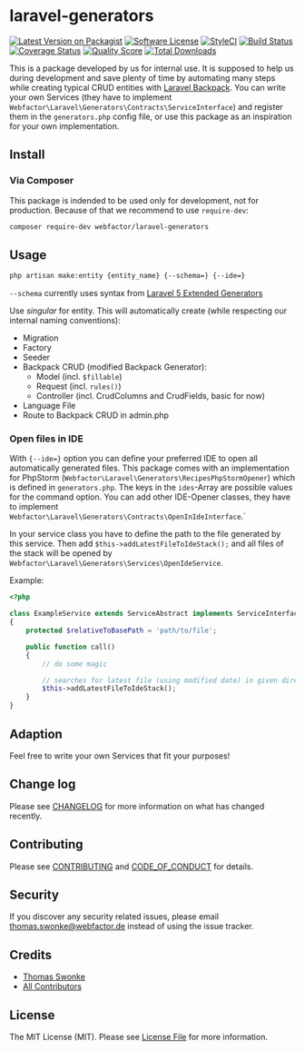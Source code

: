 # laravel-generators

[![Latest Version on Packagist][ico-version]][link-packagist]
[![Software License][ico-license]](LICENSE.md)
[![StyleCI][ico-style-ci]][link-style-ci]
[![Build Status][ico-travis]][link-travis]
[![Coverage Status][ico-scrutinizer]][link-scrutinizer]
[![Quality Score][ico-code-quality]][link-code-quality]
[![Total Downloads][ico-downloads]][link-downloads]

This is a package developed by us for internal use. It is supposed to help us during development and save plenty of time by automating many steps while creating typical CRUD entities with [Laravel Backpack](https://laravel-backpack.readme.io/docs). You can write your own Services (they have to implement `Webfactor\Laravel\Generators\Contracts\ServiceInterface`) and register them in the `generators.php` config file, or use this package as an inspiration for your own implementation.

## Install

### Via Composer

This package is indended to be used only for development, not for production. Because of that we recommend to use `require-dev`:

``` bash
composer require-dev webfactor/laravel-generators
```

## Usage

``` bash
php artisan make:entity {entity_name} {--schema=} {--ide=}
```

`--schema` currently uses syntax from [Laravel 5 Extended Generators](https://github.com/laracasts/Laravel-5-Generators-Extended)

Use *singular* for entity. This will automatically create (while respecting our internal naming conventions):

* Migration
* Factory
* Seeder
* Backpack CRUD (modified Backpack Generator):
  * Model (incl. `$fillable`)
  * Request (incl. `rules()`)
  * Controller (incl. CrudColumns and CrudFields, basic for now)
* Language File
* Route to Backpack CRUD in admin.php

### Open files in IDE

With `{--ide=}` option you can define your preferred IDE to open all automatically generated files. This package comes with an implementation for PhpStorm (`Webfactor\Laravel\Generators\RecipesPhpStormOpener`) which is defined in `generators.php`. The keys in the `ides`-Array are possible values for the command option. You can add other IDE-Opener classes, they have to implement `Webfactor\Laravel\Generators\Contracts\OpenInIdeInterface`.`

In your service class you have to define the path to the file generated by this service. Then add `$this->addLatestFileToIdeStack();` and all files of the stack will be opened by `Webfactor\Laravel\Generators\Services\OpenIdeService`.

Example:

```php
<?php

class ExampleService extends ServiceAbstract implements ServiceInterface
{
    protected $relativeToBasePath = 'path/to/file';

    public function call()
    {
        // do some magic

        // searches for latest file (using modified date) in given directory and adds it to the stack
        $this->addLatestFileToIdeStack();
    }
}
```

## Adaption

Feel free to write your own Services that fit your purposes!

## Change log

Please see [CHANGELOG](CHANGELOG.md) for more information on what has changed recently.

## Contributing

Please see [CONTRIBUTING](CONTRIBUTING.md) and [CODE_OF_CONDUCT](CODE_OF_CONDUCT.md) for details.

## Security

If you discover any security related issues, please email thomas.swonke@webfactor.de instead of using the issue tracker.

## Credits

- [Thomas Swonke][link-author]
- [All Contributors][link-contributors]

## License

The MIT License (MIT). Please see [License File](LICENSE.md) for more information.

[ico-version]: https://img.shields.io/packagist/v/webfactor/laravel-generators.svg?style=flat-square
[ico-license]: https://img.shields.io/badge/license-MIT-brightgreen.svg?style=flat-square
[ico-style-ci]: https://styleci.io/repos/125574603/shield
[ico-travis]: https://img.shields.io/travis/webfactor/laravel-generators/master.svg?style=flat-square
[ico-scrutinizer]: https://img.shields.io/scrutinizer/coverage/g/webfactor/laravel-generators.svg?style=flat-square
[ico-code-quality]: https://img.shields.io/scrutinizer/g/webfactor/laravel-generators.svg?style=flat-square
[ico-downloads]: https://img.shields.io/packagist/dt/webfactor/laravel-generators.svg?style=flat-square

[link-packagist]: https://packagist.org/packages/webfactor/laravel-generators
[link-style-ci]: https://styleci.io/repos/125574603
[link-travis]: https://travis-ci.org/webfactor/laravel-generators
[link-scrutinizer]: https://scrutinizer-ci.com/g/webfactor/laravel-generators/code-structure
[link-code-quality]: https://scrutinizer-ci.com/g/webfactor/laravel-generators
[link-downloads]: https://packagist.org/packages/webfactor/laravel-generators
[link-author]: https://github.com/tswonke
[link-contributors]: ../../contributors
